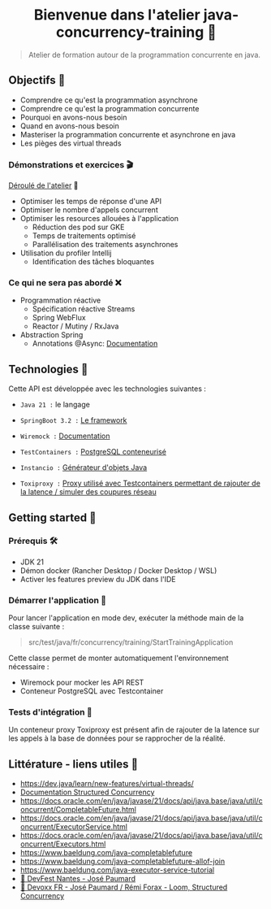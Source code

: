 <h1 align="center">Bienvenue dans l'atelier java-concurrency-training 👋</h1>

> Atelier de formation autour de la programmation concurrente en java.<br />

## Objectifs 🎯

- Comprendre ce qu'est la programmation asynchrone
- Comprendre ce qu'est la programmation concurrente
- Pourquoi en avons-nous besoin
- Quand en avons-nous besoin
- Masteriser la programmation concurrente et asynchrone en java
- Les pièges des virtual threads

### Démonstrations et exercices 🎬

[Déroulé de l'atelier](doc/training.md) 📘

- Optimiser les temps de réponse d'une API
- Optimiser le nombre d'appels concurrent
- Optimiser les resources allouées à l'application
    - Réduction des pod sur GKE
    - Temps de traitements optimisé
    - Parallélisation des traitements asynchrones
- Utilisation du profiler Intellij
    - Identification des tâches bloquantes

### Ce qui ne sera pas abordé ❌

- Programmation réactive
  - Spécification réactive Streams
  - Spring WebFlux
  - Reactor / Mutiny / RxJava
- Abstraction Spring
  - Annotations @Async: <a href="https://spring.io/guides/gs/async-method">Documentation</a>

## Technologies 🔭

Cette API est développée avec les technologies suivantes :

- `Java 21 :` le langage

- `SpringBoot 3.2 :`  <a href="https://spring.io/projects/spring-boot">Le framework</a>

- `Wiremock :` <a href="https://wiremock.org/docs/">Documentation</a>

- `TestContainers :` <a href="https://testcontainers.com/">PostgreSQL conteneurisé</a>

- `Instancio :` <a href="https://www.instancio.org/user-guide/">Générateur d'objets Java</a>

- `Toxiproxy :` <a href="https://github.com/Shopify/toxiproxy">Proxy utilisé avec Testcontainers permettant de rajouter de la latence / simuler des coupures
  réseau</a>

## Getting started 🚀

### Prérequis 🛠

- JDK 21
- Démon docker (Rancher Desktop / Docker Desktop / WSL)
- Activer les features preview du JDK dans l'IDE

### Démarrer l'application 🚄

Pour lancer l'application en mode dev, exécuter la méthode main de la classe suivante :<br/>
> src/test/java/fr/concurrency/training/StartTrainingApplication <br/>

Cette classe permet de monter automatiquement l'environnement nécessaire : <br/>

- Wiremock pour mocker les API REST
- Conteneur PostgreSQL avec Testcontainer

### Tests d'intégration 🐲

Un conteneur proxy Toxiproxy est présent afin de rajouter de la latence sur les appels à la base de données pour se rapprocher de la réalité.

## Littérature - liens utiles 📄

- https://dev.java/learn/new-features/virtual-threads/
- <a href="https://docs.oracle.com/en/java/javase/21/core/structured-concurrency.html#GUID-AA992944-AABA-4CBC-8039-DE5E17DE86DB">Documentation Structured Concurrency</a>
- https://docs.oracle.com/en/java/javase/21/docs/api/java.base/java/util/concurrent/CompletableFuture.html
- https://docs.oracle.com/en/java/javase/21/docs/api/java.base/java/util/concurrent/ExecutorService.html
- https://docs.oracle.com/en/java/javase/21/docs/api/java.base/java/util/concurrent/Executors.html
- https://www.baeldung.com/java-completablefuture
- https://www.baeldung.com/java-completablefuture-allof-join
- https://www.baeldung.com/java-executor-service-tutorial
- <a href="https://www.youtube.com/watch?v=AQjTUxjMg78&list=PLuZ_sYdawLiUHU4E1i5RrFsRN_lQcgPwT&index=9"> 🎦 DevFest Nantes - José Paumard</a>
- <a href="https://www.youtube.com/watch?v=wx7t69DylsI"> 🎦 Devoxx FR - José Paumard / Rémi Forax - Loom, Structured Concurrency</a>

